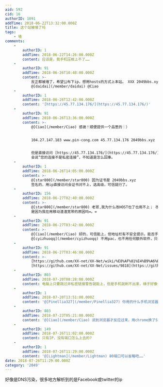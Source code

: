 ```yaml
---
aid: 592
cid: 16
authorID: 1091
addTime: 2018-06-22T13:32:00.000Z
title: 这个站被墙了吗
tags:
    - 墙
comments:
    -
        authorID: 1
        addTime: 2018-06-22T14:26:00.000Z
        content: 应该是，我手机压根上不了……
    -
        authorID: 91
        addTime: 2018-06-26T10:48:00.000Z
        content: >-
            反正都被墙了，希望公布下ip，想用hosts的方式上本站。 XXX 2049bbs.xyz
            @[daidai](/member/daidai) @Ciao
    -
        authorID: 1
        addTime: 2018-06-26T12:42:00.000Z
        content: '[https://45.77.134.176/](https://45.77.134.176/)'
    -
        authorID: 91
        addTime: 2018-06-26T13:36:00.000Z
        content: >-
            @[Ciao](/member/Ciao) 感谢！顺便提供一个品葱的：）


            104.27.147.183 www.pin-cong.com 45.77.134.176 2049bbs.xyz


            但是直接访问 [https://45.77.134.176/](https://45.77.134.176/)
            会说“您的连接不是私密连接”，不知道是怎么回事。
    -
        authorID: 1
        addTime: 2018-06-26T14:05:00.000Z
        content: >-
            @[star800](/member/star800) 因为证书是 2049bbs.xyz
            签名的，用ip直接访问会证书对不上，选高级，可信就行了。
    -
        authorID: 156
        addTime: 2018-06-27T02:40:00.000Z
        content: >-
            @[star800](/member/star800) 老哥,我为什么改HOST也了也用不上； 改了PAC也不行，还是需要开全局模式？
            是因为我在用移动渣渣宽带的原因吗=。=
    -
        authorID: 91
        addTime: 2018-06-27T03:42:00.000Z
        content: >-
            @[Ciao](/member/Ciao) 好的，可信能上，但地址栏有不安全提示。能否手动安装2049bbs.xyz的签名，让其可信呢？
            @[cyizhuoqq](/member/cyizhuoqq) 不用pac，也不用任何额外软件，只改hosts.
    -
        authorID: 91
        addTime: 2018-06-27T03:46:00.000Z
        content: >-
            [https://github.com/XX-net/XX-Net/wiki/%E8%AF%81%E4%B9%A6%E9%94%99%E8%AF%AF](https://github.com/XX-net/XX-Net/wiki/%E8%AF%81%E4%B9%A6%E9%94%99%E8%AF%AF)
            [https://github.com/XX-net/XX-Net/issues/9818](https://github.com/XX-net/XX-Net/issues/9818)
    -
        authorID: 803
        addTime: 2018-07-20T08:28:00.000Z
        content: 电脑上只要跳过非私密链接警告就能上，但是手机就刷不出来，梯子好像也没用
    -
        authorID: 1
        addTime: 2018-07-20T13:51:00.000Z
        content: '@[Pinellia327](/member/Pinellia327) 你用的什么手机浏览器，如果是火狐或者 chrome 肯定没问题'
    -
        authorID: 803
        addTime: 2018-07-23T05:21:00.000Z
        content: '@[Ciao](/member/Ciao) 说到浏览器才反应过来，用chrome换了Safari就好了！感谢！'
    -
        authorID: 149
        addTime: 2018-07-26T11:02:00.000Z
        content: 只有IP，没有端口怎么上去的?
    -
        authorID: 1
        addTime: 2018-07-26T11:29:00.000Z
        content: '@[Lightman](/member/Lightman) 80端口可以省略吧……'
date: 2018-07-26T11:29:00.000Z
category: '2049'
---
```


好像是DNS污染，很多地方解析到的是Facebook或twitter的ip
